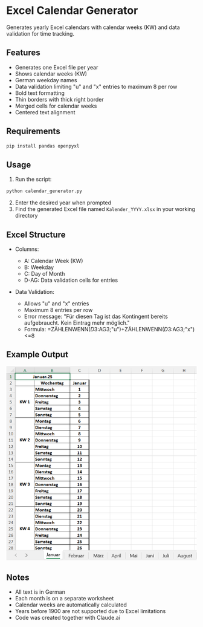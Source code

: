 # Excel Calendar Generator

Generates yearly Excel calendars with calendar weeks (KW) and data validation for time tracking.

## Features

- Generates one Excel file per year
- Shows calendar weeks (KW)
- German weekday names
- Data validation limiting "u" and "x" entries to maximum 8 per row
- Bold text formatting
- Thin borders with thick right border
- Merged cells for calendar weeks
- Centered text alignment

## Requirements

```bash
pip install pandas openpyxl
```

## Usage

1. Run the script:
```bash
python calendar_generator.py
```

2. Enter the desired year when prompted
3. Find the generated Excel file named `Kalender_YYYY.xlsx` in your working directory

## Excel Structure

- Columns:
  - A: Calendar Week (KW)
  - B: Weekday
  - C: Day of Month
  - D-AG: Data validation cells for entries

- Data Validation:
  - Allows "u" and "x" entries
  - Maximum 8 entries per row
  - Error message: "Für diesen Tag ist das Kontingent bereits aufgebraucht. Kein Eintrag mehr möglich."
  - Formula: =ZÄHLENWENN($D3:$AG3;"u")+ZÄHLENWENN($D3:$AG3;"x")<=8

## Example Output

![Example Screenshot](example.png)

## Notes

- All text is in German
- Each month is on a separate worksheet
- Calendar weeks are automatically calculated
- Years before 1900 are not supported due to Excel limitations
- Code was created together with Claude.ai
